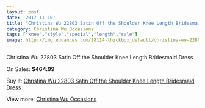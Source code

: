 ```yaml
---
layout: post
date: '2017-11-10'
title: "Christina Wu 22803 Satin Off the Shoulder Knee Length Bridesmaid Dress"
category: Christina Wu Occasions
tags: ["knee","style","special","length","sale"]
image: http://img.eudances.com/18114-thickbox_default/christina-wu-22803-satin-off-the-shoulder-knee-length-bridesmaid-dress.jpg
---
```

Christina Wu 22803 Satin Off the Shoulder Knee Length Bridesmaid Dress

On Sales: **$464.99**
<a href="https://www.eudances.com/en/christina-wu-occasions/5274-christina-wu-22803-satin-off-the-shoulder-knee-length-bridesmaid-dress.html"><amp-img layout="responsive" width="600" height="600" src="//img.eudances.com/18114-thickbox_default/christina-wu-22803-satin-off-the-shoulder-knee-length-bridesmaid-dress.jpg" alt="Christina Wu 22803 Satin Off the Shoulder Knee Length Bridesmaid Dress 0" /></a>
<a href="https://www.eudances.com/en/christina-wu-occasions/5274-christina-wu-22803-satin-off-the-shoulder-knee-length-bridesmaid-dress.html"><amp-img layout="responsive" width="600" height="600" src="//img.eudances.com/18116-thickbox_default/christina-wu-22803-satin-off-the-shoulder-knee-length-bridesmaid-dress.jpg" alt="Christina Wu 22803 Satin Off the Shoulder Knee Length Bridesmaid Dress 1" /></a>
<a href="https://www.eudances.com/en/christina-wu-occasions/5274-christina-wu-22803-satin-off-the-shoulder-knee-length-bridesmaid-dress.html"><amp-img layout="responsive" width="600" height="600" src="//img.eudances.com/18115-thickbox_default/christina-wu-22803-satin-off-the-shoulder-knee-length-bridesmaid-dress.jpg" alt="Christina Wu 22803 Satin Off the Shoulder Knee Length Bridesmaid Dress 2" /></a>

Buy it: [Christina Wu 22803 Satin Off the Shoulder Knee Length Bridesmaid Dress](https://www.eudances.com/en/christina-wu-occasions/5274-christina-wu-22803-satin-off-the-shoulder-knee-length-bridesmaid-dress.html "Christina Wu 22803 Satin Off the Shoulder Knee Length Bridesmaid Dress")

View more: [Christina Wu Occasions](https://www.eudances.com/en/59-christina-wu-occasions "Christina Wu Occasions")